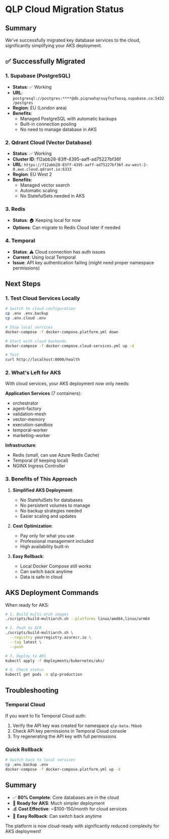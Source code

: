 # QLP Cloud Migration Status

## Summary

We've successfully migrated key database services to the cloud, significantly simplifying your AKS deployment.

## ✅ Successfully Migrated

### 1. **Supabase (PostgreSQL)**
- **Status**: ✅ Working
- **URL**: `postgresql://postgres:****@db.piqrwahqrxuyfnzfoosq.supabase.co:5432/postgres`
- **Region**: EU (London area)
- **Benefits**:
  - Managed PostgreSQL with automatic backups
  - Built-in connection pooling
  - No need to manage database in AKS

### 2. **Qdrant Cloud (Vector Database)**
- **Status**: ✅ Working
- **Cluster ID**: f12abb28-83ff-4395-aaff-ad75227bf36f
- **URL**: `https://f12abb28-83ff-4395-aaff-ad75227bf36f.eu-west-2-0.aws.cloud.qdrant.io:6333`
- **Region**: EU West 2
- **Benefits**:
  - Managed vector search
  - Automatic scaling
  - No StatefulSets needed in AKS

### 3. **Redis**
- **Status**: 🏠 Keeping local for now
- **Options**: Can migrate to Redis Cloud later if needed

### 4. **Temporal**
- **Status**: ⚠️ Cloud connection has auth issues
- **Current**: Using local Temporal
- **Issue**: API key authentication failing (might need proper namespace permissions)

## Next Steps

### 1. **Test Cloud Services Locally**
```bash
# Switch to cloud configuration
cp .env .env.backup
cp .env.cloud .env

# Stop local services
docker-compose -f docker-compose.platform.yml down

# Start with cloud backends
docker-compose -f docker-compose.cloud-services.yml up -d

# Test
curl http://localhost:8000/health
```

### 2. **What's Left for AKS**

With cloud services, your AKS deployment now only needs:

**Application Services** (7 containers):
- orchestrator
- agent-factory
- validation-mesh
- vector-memory
- execution-sandbox
- temporal-worker
- marketing-worker

**Infrastructure**:
- Redis (small, can use Azure Redis Cache)
- Temporal (if keeping local)
- NGINX Ingress Controller

### 3. **Benefits of This Approach**

1. **Simplified AKS Deployment**:
   - No StatefulSets for databases
   - No persistent volumes to manage
   - No backup strategies needed
   - Easier scaling and updates

2. **Cost Optimization**:
   - Pay only for what you use
   - Professional management included
   - High availability built-in

3. **Easy Rollback**:
   - Local Docker Compose still works
   - Can switch back anytime
   - Data is safe in cloud

## AKS Deployment Commands

When ready for AKS:

```bash
# 1. Build multi-arch images
./scripts/build-multiarch.sh --platforms linux/amd64,linux/arm64

# 2. Push to ACR
./scripts/build-multiarch.sh \
  --registry yourregistry.azurecr.io \
  --tag latest \
  --push

# 3. Deploy to AKS
kubectl apply -f deployments/kubernetes/aks/

# 4. Check status
kubectl get pods -n qlp-production
```

## Troubleshooting

### Temporal Cloud
If you want to fix Temporal Cloud auth:
1. Verify the API key was created for namespace `qlp-beta.f6bob`
2. Check API key permissions in Temporal Cloud console
3. Try regenerating the API key with full permissions

### Quick Rollback
```bash
# Switch back to local services
cp .env.backup .env
docker-compose -f docker-compose.platform.yml up -d
```

## Summary

- ✅ **80% Complete**: Core databases are in the cloud
- 🚀 **Ready for AKS**: Much simpler deployment
- 💰 **Cost Effective**: ~$100-150/month for cloud services
- 🔄 **Easy Rollback**: Can switch back anytime

The platform is now cloud-ready with significantly reduced complexity for AKS deployment!